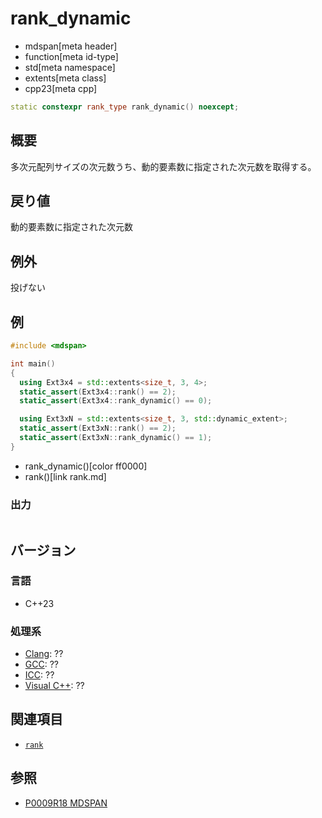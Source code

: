 # rank_dynamic
* mdspan[meta header]
* function[meta id-type]
* std[meta namespace]
* extents[meta class]
* cpp23[meta cpp]

```cpp
static constexpr rank_type rank_dynamic() noexcept;
```

## 概要
多次元配列サイズの次元数うち、動的要素数に指定された次元数を取得する。


## 戻り値
動的要素数に指定された次元数


## 例外
投げない


## 例
```cpp example
#include <mdspan>

int main()
{
  using Ext3x4 = std::extents<size_t, 3, 4>;
  static_assert(Ext3x4::rank() == 2);
  static_assert(Ext3x4::rank_dynamic() == 0);

  using Ext3xN = std::extents<size_t, 3, std::dynamic_extent>;
  static_assert(Ext3xN::rank() == 2);
  static_assert(Ext3xN::rank_dynamic() == 1);
}
```
* rank_dynamic()[color ff0000]
* rank()[link rank.md]

### 出力
```
```


## バージョン
### 言語
- C++23

### 処理系
- [Clang](/implementation.md#clang): ??
- [GCC](/implementation.md#gcc): ??
- [ICC](/implementation.md#icc): ??
- [Visual C++](/implementation.md#visual_cpp): ??


## 関連項目
- [`rank`](rank.md)


## 参照
- [P0009R18 MDSPAN](https://www.open-std.org/jtc1/sc22/wg21/docs/papers/2022/p0009r18.html)
